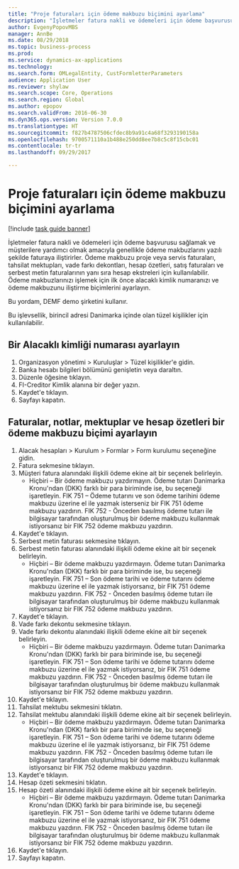 ```yaml
--- 
title: "Proje faturaları için ödeme makbuzu biçimini ayarlama"
description: "İşletmeler fatura nakli ve ödemeleri için ödeme başvurusu sağlamak ve müşterilere yardımcı olmak amacıyla genellikle ödeme makbuzlarını yazılı şekilde faturaya iliştirirler."
author: EvgenyPopovMBS
manager: AnnBe
ms.date: 08/29/2018
ms.topic: business-process
ms.prod: 
ms.service: dynamics-ax-applications
ms.technology: 
ms.search.form: OMLegalEntity, CustFormletterParameters
audience: Application User
ms.reviewer: shylaw
ms.search.scope: Core, Operations
ms.search.region: Global
ms.author: epopov
ms.search.validFrom: 2016-06-30
ms.dyn365.ops.version: Version 7.0.0
ms.translationtype: HT
ms.sourcegitcommit: f827b4787506cfdec8b9a91c4a68f3293190158a
ms.openlocfilehash: 9700571110a1b488e250dd8ee7b8c5c8f15cbc01
ms.contentlocale: tr-tr
ms.lasthandoff: 09/29/2017

---
```

# <a name="set-up-payment-slip-format-for-project-invoices"></a>Proje faturaları için ödeme makbuzu biçimini ayarlama

[!include [task guide banner](../../includes/task-guide-banner.md)]

İşletmeler fatura nakli ve ödemeleri için ödeme başvurusu sağlamak ve müşterilere yardımcı olmak amacıyla genellikle ödeme makbuzlarını yazılı şekilde faturaya iliştirirler. Ödeme makbuzu proje veya servis faturaları, tahsilat mektupları, vade farkı dekontları, hesap özetleri, satış faturaları ve serbest metin faturalarının yanı sıra hesap ekstreleri için kullanılabilir. Ödeme makbuzlarınızı işlemek için ilk önce alacaklı kimlik numaranızı ve ödeme makbuzunu iliştirme biçimlerini ayarlayın.

Bu yordam, DEMF demo şirketini kullanır. 

Bu işlevsellik, birincil adresi Danimarka içinde olan tüzel kişilikler için kullanılabilir.


## <a name="set-up-a-creditor-id-number"></a>Bir Alacaklı kimliği numarası ayarlayın
1. Organizasyon yönetimi > Kuruluşlar > Tüzel kişilikler'e gidin.
2. Banka hesabı bilgileri bölümünü genişletin veya daraltın.
3. Düzenle öğesine tıklayın.
4. FI-Creditor Kimlik alanına bir değer yazın.
5. Kaydet'e tıklayın.
6. Sayfayı kapatın.

## <a name="set-up-a-payment-slip-format-for-invoices-notes-letters-and-statements"></a>Faturalar, notlar, mektuplar ve hesap özetleri bir ödeme makbuzu biçimi ayarlayın
1. Alacak hesapları > Kurulum > Formlar > Form kurulumu seçeneğine gidin.
2. Fatura sekmesine tıklayın.
3. Müşteri fatura alanındaki ilişkili ödeme ekine ait bir seçenek belirleyin.
    * Hiçbiri – Bir ödeme makbuzu yazdırmayın. Ödeme tutarı Danimarka Kronu'ndan (DKK) farklı bir para biriminde ise, bu seçeneği işaretleyin.   FIK 751 – Ödeme tutarını ve son ödeme tarihini ödeme makbuzu üzerine el ile yazmak isterseniz bir FIK 751 ödeme makbuzu yazdırın.   FIK 752 - Önceden basılmış ödeme tutarı ile bilgisayar tarafından oluşturulmuş bir ödeme makbuzu kullanmak istiyorsanız bir FIK 752 ödeme makbuzu yazdırın.  
4. Kaydet'e tıklayın.
5. Serbest metin faturası sekmesine tıklayın.
6. Serbest metin faturası alanındaki ilişkili ödeme ekine ait bir seçenek belirleyin.
    * Hiçbiri – Bir ödeme makbuzu yazdırmayın. Ödeme tutarı Danimarka Kronu'ndan (DKK) farklı bir para biriminde ise, bu seçeneği işaretleyin.   FIK 751 – Son ödeme tarihi ve ödeme tutarını ödeme makbuzu üzerine el ile yazmak istiyorsanız, bir FIK 751 ödeme makbuzu yazdırın.   FIK 752 - Önceden basılmış ödeme tutarı ile bilgisayar tarafından oluşturulmuş bir ödeme makbuzu kullanmak istiyorsanız bir FIK 752 ödeme makbuzu yazdırın.  
7. Kaydet'e tıklayın.
8. Vade farkı dekontu sekmesine tıklayın.
9. Vade farkı dekontu alanındaki ilişkili ödeme ekine ait bir seçenek belirleyin.
    * Hiçbiri – Bir ödeme makbuzu yazdırmayın. Ödeme tutarı Danimarka Kronu'ndan (DKK) farklı bir para biriminde ise, bu seçeneği işaretleyin.   FIK 751 – Son ödeme tarihi ve ödeme tutarını ödeme makbuzu üzerine el ile yazmak istiyorsanız, bir FIK 751 ödeme makbuzu yazdırın.   FIK 752 - Önceden basılmış ödeme tutarı ile bilgisayar tarafından oluşturulmuş bir ödeme makbuzu kullanmak istiyorsanız bir FIK 752 ödeme makbuzu yazdırın.  
10. Kaydet'e tıklayın.
11. Tahsilat mektubu sekmesini tıklatın.
12. Tahsilat mektubu alanındaki ilişkili ödeme ekine ait bir seçenek belirleyin.
    * Hiçbiri – Bir ödeme makbuzu yazdırmayın. Ödeme tutarı Danimarka Kronu'ndan (DKK) farklı bir para biriminde ise, bu seçeneği işaretleyin.   FIK 751 – Son ödeme tarihi ve ödeme tutarını ödeme makbuzu üzerine el ile yazmak istiyorsanız, bir FIK 751 ödeme makbuzu yazdırın.   FIK 752 - Önceden basılmış ödeme tutarı ile bilgisayar tarafından oluşturulmuş bir ödeme makbuzu kullanmak istiyorsanız bir FIK 752 ödeme makbuzu yazdırın.  
13. Kaydet'e tıklayın.
14. Hesap özeti sekmesini tıklatın.
15. Hesap özeti alanındaki ilişkili ödeme ekine ait bir seçenek belirleyin.
    * Hiçbiri – Bir ödeme makbuzu yazdırmayın. Ödeme tutarı Danimarka Kronu'ndan (DKK) farklı bir para biriminde ise, bu seçeneği işaretleyin.   FIK 751 – Son ödeme tarihi ve ödeme tutarını ödeme makbuzu üzerine el ile yazmak istiyorsanız, bir FIK 751 ödeme makbuzu yazdırın.   FIK 752 - Önceden basılmış ödeme tutarı ile bilgisayar tarafından oluşturulmuş bir ödeme makbuzu kullanmak istiyorsanız bir FIK 752 ödeme makbuzu yazdırın.  
16. Kaydet'e tıklayın.
17. Sayfayı kapatın.


